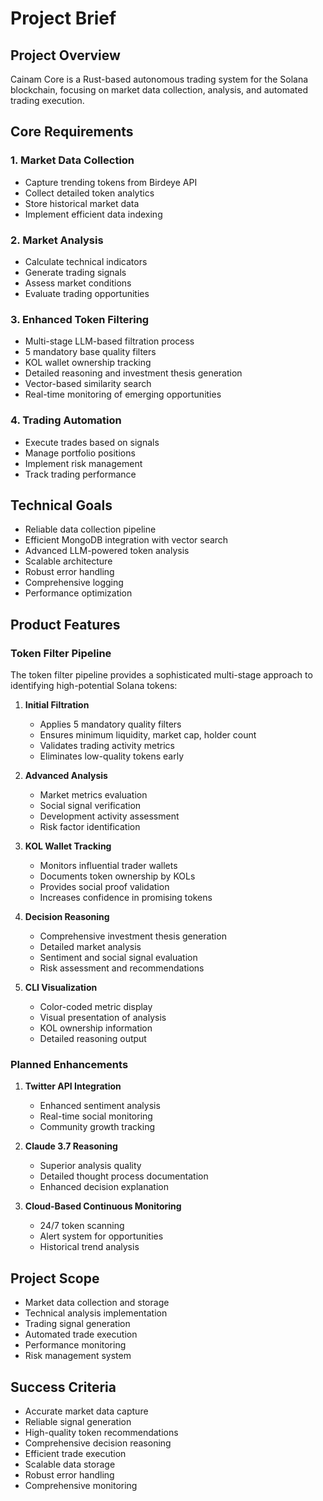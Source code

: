 # Project Brief

## Project Overview

Cainam Core is a Rust-based autonomous trading system for the Solana blockchain, focusing on market data collection, analysis, and automated trading execution.

## Core Requirements

### 1. Market Data Collection

- Capture trending tokens from Birdeye API
- Collect detailed token analytics
- Store historical market data
- Implement efficient data indexing

### 2. Market Analysis

- Calculate technical indicators
- Generate trading signals
- Assess market conditions
- Evaluate trading opportunities

### 3. Enhanced Token Filtering

- Multi-stage LLM-based filtration process
- 5 mandatory base quality filters
- KOL wallet ownership tracking
- Detailed reasoning and investment thesis generation
- Vector-based similarity search
- Real-time monitoring of emerging opportunities

### 4. Trading Automation

- Execute trades based on signals
- Manage portfolio positions
- Implement risk management
- Track trading performance

## Technical Goals

- Reliable data collection pipeline
- Efficient MongoDB integration with vector search
- Advanced LLM-powered token analysis
- Scalable architecture
- Robust error handling
- Comprehensive logging
- Performance optimization

## Product Features

### Token Filter Pipeline

The token filter pipeline provides a sophisticated multi-stage approach to identifying high-potential Solana tokens:

1. **Initial Filtration**
   - Applies 5 mandatory quality filters
   - Ensures minimum liquidity, market cap, holder count
   - Validates trading activity metrics
   - Eliminates low-quality tokens early

2. **Advanced Analysis**
   - Market metrics evaluation
   - Social signal verification
   - Development activity assessment
   - Risk factor identification
   
3. **KOL Wallet Tracking**
   - Monitors influential trader wallets
   - Documents token ownership by KOLs
   - Provides social proof validation
   - Increases confidence in promising tokens

4. **Decision Reasoning**
   - Comprehensive investment thesis generation
   - Detailed market analysis
   - Sentiment and social signal evaluation
   - Risk assessment and recommendations

5. **CLI Visualization**
   - Color-coded metric display
   - Visual presentation of analysis
   - KOL ownership information
   - Detailed reasoning output

### Planned Enhancements

1. **Twitter API Integration**
   - Enhanced sentiment analysis
   - Real-time social monitoring
   - Community growth tracking

2. **Claude 3.7 Reasoning**
   - Superior analysis quality
   - Detailed thought process documentation
   - Enhanced decision explanation

3. **Cloud-Based Continuous Monitoring**
   - 24/7 token scanning
   - Alert system for opportunities
   - Historical trend analysis

## Project Scope

- Market data collection and storage
- Technical analysis implementation
- Trading signal generation
- Automated trade execution
- Performance monitoring
- Risk management system

## Success Criteria

- Accurate market data capture
- Reliable signal generation
- High-quality token recommendations
- Comprehensive decision reasoning
- Efficient trade execution
- Scalable data storage
- Robust error handling
- Comprehensive monitoring

